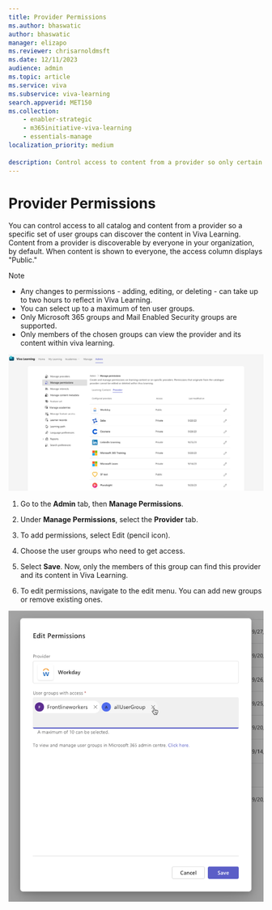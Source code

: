 ```yaml
---
title: Provider Permissions
ms.author: bhaswatic
author: bhaswatic
manager: elizapo
ms.reviewer: chrisarnoldmsft
ms.date: 12/11/2023
audience: admin
ms.topic: article
ms.service: viva
ms.subservice: viva-learning
search.appverid: MET150
ms.collection: 
    - enabler-strategic
    - m365initiative-viva-learning
    - essentials-manage
localization_priority: medium

description: Control access to content from a provider so only certain users can discover them.
---
```


# Provider Permissions

You can control access to all catalog and content from a provider so a specific set of user groups can discover the content in Viva Learning.
Content from a provider is discoverable by everyone in your organization, by default. When content is shown to everyone, the access column displays "Public."

> [!NOTE]
> - Any changes to permissions - adding, editing, or deleting - can take up to two hours to reflect in Viva Learning.
> - You can select up to a maximum of ten user groups.
> - Only Microsoft 365 groups and Mail Enabled Security groups are supported.
> - Only members of the chosen groups can view the provider and its content within viva learning.

![Screenshot of the Provider tab in the Manage Providers modal within Viva Learning](../media/learning/provider-permissions.png)

1. Go to the **Admin** tab, then **Manage Permissions**.

2. Under **Manage Permissions**, select the **Provider** tab.

3. To add permissions, select Edit (pencil icon).

4. Choose the user groups who need to get access.

5. Select **Save**. Now, only the members of this group can find this provider and its content in Viva Learning.

6. To edit permissions, navigate to the edit menu. You can add new groups or remove existing ones.


![Screenshot of the Edit Permissions menu with option to edit access of user groups.](../media/learning/provider-permissions-2.png)
